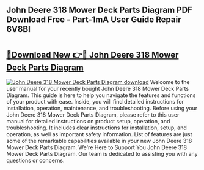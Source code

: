## John Deere 318 Mower Deck Parts Diagram PDF Download Free - Part-1mA User Guide Repair 6V8BI

# <h2><a href="http://dfswlw.blite.top/?on=John+Deere+318+Mower+Deck+Parts+Diagram">🔗Download New 👉🔴 John Deere 318 Mower Deck Parts Diagram</a></h2>

[![John Deere 318 Mower Deck Parts Diagram download](https://i.imgur.com/lujVjoI.png)](http://dfswlw.blite.top/?on=John+Deere+318+Mower+Deck+Parts+Diagram)
Welcome to the user manual for your recently bought John Deere 318 Mower Deck Parts Diagram. This guide is here to help you navigate the features and functions of your product with ease. Inside, you will find detailed instructions for installation, operation, maintenance, and troubleshooting. Before using your John Deere 318 Mower Deck Parts Diagram, please refer to this user manual for detailed instructions on product setup, operation, and troubleshooting. It includes clear instructions for installation, setup, and operation, as well as important safety information. List of features are just some of the remarkable capabilities available in your new John Deere 318 Mower Deck Parts Diagram. We're Here to Support You John Deere 318 Mower Deck Parts Diagram. Our team is dedicated to assisting you with any questions or concerns.
